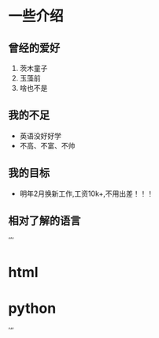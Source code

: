# 一些介绍
## 曾经的爱好
1. 茨木童子
2. 玉藻前
3. 啥也不是
## 我的不足
* 英语没好好学
* 不高、不富、不帅
## 我的目标
* 明年2月换新工作,工资10k+,不用出差！！！
## 相对了解的语言
‘’‘
# html
# python
’‘’